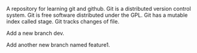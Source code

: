 A repository for learning git and github.
Git is a distributed version control system.
Git is free software distributed under the GPL.
Git has a mutable index called stage.
Git tracks changes of file.

Add a new branch dev.

Add another new branch named feature1.

